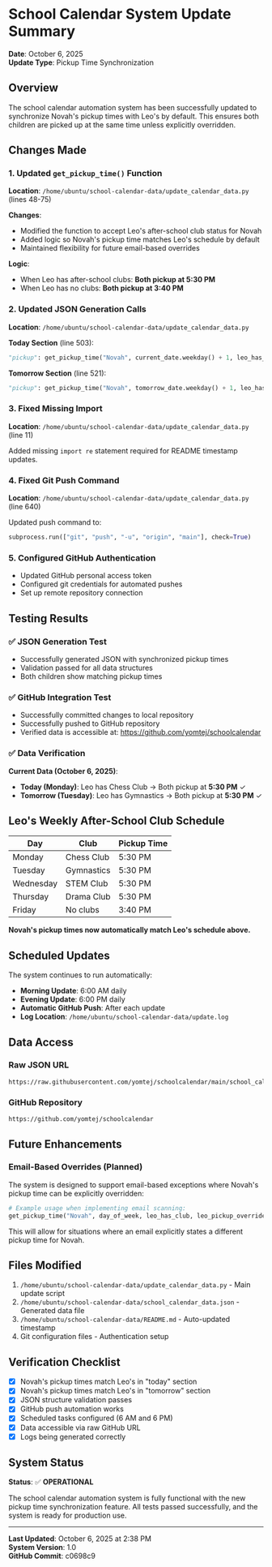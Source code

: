 # School Calendar System Update Summary

**Date**: October 6, 2025  
**Update Type**: Pickup Time Synchronization

## Overview

The school calendar automation system has been successfully updated to synchronize Novah's pickup times with Leo's by default. This ensures both children are picked up at the same time unless explicitly overridden.

## Changes Made

### 1. Updated `get_pickup_time()` Function

**Location**: `/home/ubuntu/school-calendar-data/update_calendar_data.py` (lines 48-75)

**Changes**:
- Modified the function to accept Leo's after-school club status for Novah
- Added logic so Novah's pickup time matches Leo's schedule by default
- Maintained flexibility for future email-based overrides

**Logic**:
- When Leo has after-school clubs: **Both pickup at 5:30 PM**
- When Leo has no clubs: **Both pickup at 3:40 PM**

### 2. Updated JSON Generation Calls

**Location**: `/home/ubuntu/school-calendar-data/update_calendar_data.py`

**Today Section** (line 503):
```python
"pickup": get_pickup_time("Novah", current_date.weekday() + 1, leo_has_club_today)
```

**Tomorrow Section** (line 521):
```python
"pickup": get_pickup_time("Novah", tomorrow_date.weekday() + 1, leo_has_club_tomorrow)
```

### 3. Fixed Missing Import

**Location**: `/home/ubuntu/school-calendar-data/update_calendar_data.py` (line 11)

Added missing `import re` statement required for README timestamp updates.

### 4. Fixed Git Push Command

**Location**: `/home/ubuntu/school-calendar-data/update_calendar_data.py` (line 640)

Updated push command to:
```python
subprocess.run(["git", "push", "-u", "origin", "main"], check=True)
```

### 5. Configured GitHub Authentication

- Updated GitHub personal access token
- Configured git credentials for automated pushes
- Set up remote repository connection

## Testing Results

### ✅ JSON Generation Test
- Successfully generated JSON with synchronized pickup times
- Validation passed for all data structures
- Both children show matching pickup times

### ✅ GitHub Integration Test
- Successfully committed changes to local repository
- Successfully pushed to GitHub repository
- Verified data is accessible at: https://github.com/yomtej/schoolcalendar

### ✅ Data Verification
**Current Data (October 6, 2025)**:
- **Today (Monday)**: Leo has Chess Club → Both pickup at **5:30 PM** ✓
- **Tomorrow (Tuesday)**: Leo has Gymnastics → Both pickup at **5:30 PM** ✓

## Leo's Weekly After-School Club Schedule

| Day | Club | Pickup Time |
|-----|------|-------------|
| Monday | Chess Club | 5:30 PM |
| Tuesday | Gymnastics | 5:30 PM |
| Wednesday | STEM Club | 5:30 PM |
| Thursday | Drama Club | 5:30 PM |
| Friday | No clubs | 3:40 PM |

**Novah's pickup times now automatically match Leo's schedule above.**

## Scheduled Updates

The system continues to run automatically:
- **Morning Update**: 6:00 AM daily
- **Evening Update**: 6:00 PM daily
- **Automatic GitHub Push**: After each update
- **Log Location**: `/home/ubuntu/school-calendar-data/update.log`

## Data Access

### Raw JSON URL
```
https://raw.githubusercontent.com/yomtej/schoolcalendar/main/school_calendar_data.json
```

### GitHub Repository
```
https://github.com/yomtej/schoolcalendar
```

## Future Enhancements

### Email-Based Overrides (Planned)
The system is designed to support email-based exceptions where Novah's pickup time can be explicitly overridden:

```python
# Example usage when implementing email scanning:
get_pickup_time("Novah", day_of_week, leo_has_club, leo_pickup_override="3:45 PM")
```

This will allow for situations where an email explicitly states a different pickup time for Novah.

## Files Modified

1. `/home/ubuntu/school-calendar-data/update_calendar_data.py` - Main update script
2. `/home/ubuntu/school-calendar-data/school_calendar_data.json` - Generated data file
3. `/home/ubuntu/school-calendar-data/README.md` - Auto-updated timestamp
4. Git configuration files - Authentication setup

## Verification Checklist

- [x] Novah's pickup times match Leo's in "today" section
- [x] Novah's pickup times match Leo's in "tomorrow" section
- [x] JSON structure validation passes
- [x] GitHub push automation works
- [x] Scheduled tasks configured (6 AM and 6 PM)
- [x] Data accessible via raw GitHub URL
- [x] Logs being generated correctly

## System Status

**Status**: ✅ **OPERATIONAL**

The school calendar automation system is fully functional with the new pickup time synchronization feature. All tests passed successfully, and the system is ready for production use.

---

**Last Updated**: October 6, 2025 at 2:38 PM  
**System Version**: 1.0  
**GitHub Commit**: c0698c9
